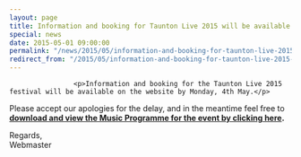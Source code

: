 ```yaml
---
layout: page
title: Information and booking for Taunton Live 2015 will be available soon
special: news
date: 2015-05-01 09:00:00
permalink: "/news/2015/05/information-and-booking-for-taunton-live-2015-will-be-available-soon/"
redirect_from: "/2015/05/information-and-booking-for-taunton-live-2015-will-be-available-soon/"
---
```



                    
                    <p>Information and booking for the Taunton Live 2015 festival will be available on the website by Monday, 4th May.</p>
<p>Please accept our apologies for the delay, and in the meantime feel free to <strong><a href="http://www.tauntonfestival.org.uk/wp-content/uploads/2015/04/TFA_Music_Events_A5_Booklet.pdf" onclick="_gaq.push(['_trackEvent','download','http://www.tauntonfestival.org.uk/wp-content/uploads/2015/04/TFA_Music_Events_A5_Booklet.pdf']);" >download and view the Music Programme for the event by clicking here</a>.<br />
</strong></p>
<p>Regards,<br />
Webmaster</p>

                

